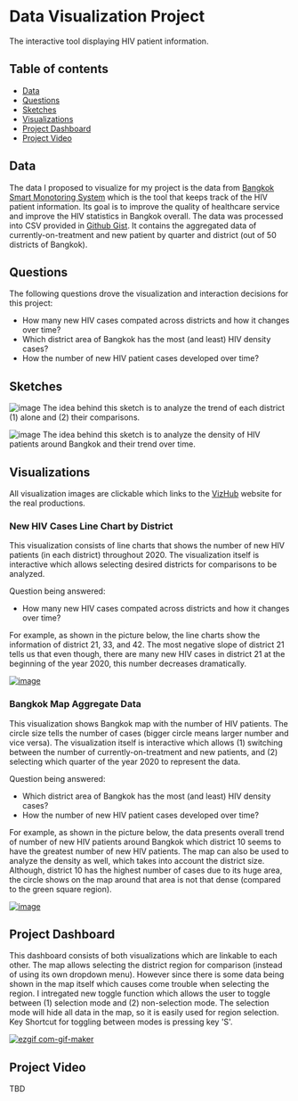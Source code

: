 # Data Visualization Project

The interactive tool displaying HIV patient information.

## Table of contents
* [Data](#data)
* [Questions](#questions)
* [Sketches](#sketches)
* [Visualizations](#visualizations)
* [Project Dashboard](#project-dashboard)
* [Project Video](#project-video)

## Data

The data I proposed to visualize for my project is the data from [Bangkok Smart Monotoring System](https://www.bkkbsms.com) which is the tool that keeps track of the HIV patient information. Its goal is to improve the quality of healthcare service and improve the HIV statistics in Bangkok overall. The data was processed into CSV provided in [Github Gist](https://gist.github.com/pichayutter/745d24ba99b6c30a4ba67b450ffe19c2). It contains the aggregated data of currently-on-treatment and new patient by quarter and district (out of 50 districts of Bangkok). 

<!--## Prototypes [P1] I’ve created a proof of concept visualization of this data. It's a Line Chart comparing the number of new cases of each district individually. It shows how many new HIV petient is in each quarter which can be easily compare and see the overall trend. The user can interact with the chart by select the districts from the DropDown menu at the top.![image](https://user-images.githubusercontent.com/70537588/95375088-23ec8680-08ad-11eb-998e-7412b5b80efd.png). [P2] I've integrated the Bangkok map using SVG & D3, which now can be interacted by MouseHover event. For the future work, I will integrate the dataset information into the created map template. So the map can show nice visualization of the data.![image](https://user-images.githubusercontent.com/70537588/95375639-e50b0080-08ad-11eb-85e4-8314bab6d8fd.png)-->

## Questions

The following questions drove the visualization and interaction decisions for this project:

 * How many new HIV cases compated across districts and how it changes over time?
 * Which district area of Bangkok has the most (and least) HIV density cases?
 * How the number of new HIV patient cases developed over time?

## Sketches

![image](https://user-images.githubusercontent.com/70537588/94599736-e3628c80-025e-11eb-9def-8e9549b95a41.png)
The idea behind this sketch is to analyze the trend of each district (1) alone and (2) their comparisons.

![image](https://user-images.githubusercontent.com/70537588/94599541-9088d500-025e-11eb-8d8d-16a562ed70b6.png)
The idea behind this sketch is to analyze the density of HIV patients around Bangkok and their trend over time.

## Visualizations

All visualization images are clickable which links to the [VizHub](vizhub.com) website for the real productions.

### New HIV Cases Line Chart by District

This visualization consists of line charts that shows the number of new HIV patients (in each district) throughout 2020. The visualization itself is interactive which allows selecting desired districts for comparisons to be analyzed.

Question being answered:
* How many new HIV cases compated across districts and how it changes over time?

For example, as shown in the picture below, the line charts show the information of district 21, 33, and 42. The most negative slope of district 21 tells us that even though, there are many new HIV cases in district 21 at the beginning of the year 2020, this number decreases dramatically.

[![image](https://user-images.githubusercontent.com/70537588/97954882-4ce23780-1dd7-11eb-9f4e-8d914f0cc549.png)](https://vizhub.com/pichayutter/88497edd1bcb466997c8d73dc10bf35d)

### Bangkok Map Aggregate Data

This visualization shows Bangkok map with the number of HIV patients. The circle size tells the number of cases (bigger circle means larger number and vice versa). The visualization itself is interactive which allows (1) switching between the number of currently-on-treatment and new patients, and (2) selecting which quarter of the year 2020 to represent the data.

Question being answered:
* Which district area of Bangkok has the most (and least) HIV density cases?
* How the number of new HIV patient cases developed over time?

For example, as shown in the picture below, the data presents overall trend of number of new HIV patients around Bangkok which district 10 seems to have the greatest number of new HIV patients. The map can also be used to analyze the density as well, which takes into account the district size. Although, district 10 has the highest number of cases due to its huge area, the circle shows on the map around that area is not that dense (compared to the green square region).

[![image](https://user-images.githubusercontent.com/70537588/97955833-bd8a5380-1dd9-11eb-938e-d54c3b4fc655.png)](https://vizhub.com/pichayutter/59557407084343e285357428b6f36885)

<!--## Schedule of Deliverables * Implement the interactive Bangkok map, including the ability to select multiple regions and the tooltip of each district number when mouse is hovered (To keep it simple without integrating the district name, I will keep the district number as main label. This will be changed to "Thai" district name later as an add-on after the project). Then, I will integrate the data into Bangkok map (S2). The circle size depends on the number of HIV patients on each district **by 14 October** * Add the interactive menu into the map (S2). This will allow the user to select which data to show in which quarter. **by 21 October** * [Deleted from plan: will focus on the interaction on two charts for final project] Implement S3 which combined all districts data together into the aggregated information each quarter as the Bar Chart. **by 28 October* * Add the interaction between selected region on maps to other chart (e.g. Line Chart, Bar Chart). **by 4 November**-->

## Project Dashboard

This dashboard consists of both visualizations which are linkable to each other. The map allows selecting the district region for comparison (instead of using its own dropdown menu). However since there is some data being shown in the map itself which causes come trouble when selecting the region. I intregated new toggle function which allows the user to toggle between (1) selection mode and (2) non-selection mode. The selection mode will hide all data in the map, so it is easily used for region selection. Key Shortcut for toggling between modes is pressing key 'S'.

[![ezgif com-gif-maker](https://user-images.githubusercontent.com/70537588/97956739-0d6a1a00-1ddc-11eb-8520-9169b89b468e.gif)](https://vizhub.com/pichayutter/704e01741dd74357a6e4a521cb562835)

## Project Video

TBD
